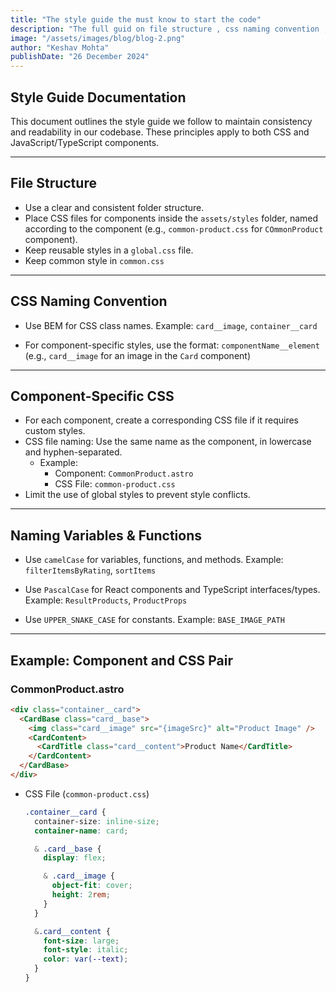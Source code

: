 ```yaml
---
title: "The style guide the must know to start the code"
description: "The full guid on file structure , css naming convention , tailwind usage and , css classes naming convention . "
image: "/assets/images/blog/blog-2.png"
author: "Keshav Mohta"
publishDate: "26 December 2024"
---
```


## **Style Guide Documentation**

This document outlines the style guide we follow to maintain consistency and readability in our codebase. These principles apply to both CSS and JavaScript/TypeScript components.

---

## File Structure

- Use a clear and consistent folder structure.
- Place CSS files for components inside the `assets/styles` folder, named according to the component (e.g., `common-product.css` for `COmmonProduct` component).
- Keep reusable styles in a `global.css` file.
- Keep common style in `common.css`

---

## CSS Naming Convention

- Use BEM for CSS class names.
  Example: `card__image`, `container__card`

- For component-specific styles, use the format:
  `componentName__element` (e.g., `card__image` for an image in the `Card` component)

---

## Component-Specific CSS

- For each component, create a corresponding CSS file if it requires custom styles.
- CSS file naming: Use the same name as the component, in lowercase and hyphen-separated.
  - Example:
    - Component: `CommonProduct.astro`
    - CSS File: `common-product.css`
- Limit the use of global styles to prevent style conflicts.

---

## Naming Variables & Functions

- Use `camelCase` for variables, functions, and methods.
  Example: `filterItemsByRating`, `sortItems`

- Use `PascalCase` for React components and TypeScript interfaces/types.
  Example: `ResultProducts`, `ProductProps`

- Use `UPPER_SNAKE_CASE` for constants.
  Example: `BASE_IMAGE_PATH`

---

## Example: Component and CSS Pair

### CommonProduct.astro

```html
<div class="container__card">
  <CardBase class="card__base">
    <img class="card__image" src="{imageSrc}" alt="Product Image" />
    <CardContent>
      <CardTitle class="card__content">Product Name</CardTitle>
    </CardContent>
  </CardBase>
</div>
```

- CSS File (`common-product.css`)

  ```css
  .container__card {
    container-size: inline-size;
    container-name: card;

    & .card__base {
      display: flex;

      & .card__image {
        object-fit: cover;
        height: 2rem;
      }
    }

    &.card__content {
      font-size: large;
      font-style: italic;
      color: var(--text);
    }
  }
  ```
